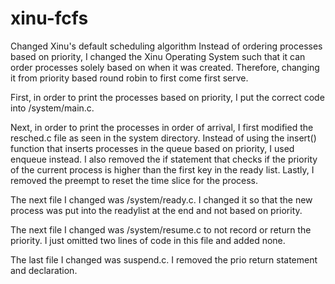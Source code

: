 # xinu-fcfs
Changed Xinu's default scheduling algorithm
Instead of ordering processes based on priority, I changed the Xinu Operating System such that it can order processes solely based on when it was created. Therefore, changing it from priority based round robin to first come first serve. 

First, in order to print the processes based on priority, I put the correct code into /system/main.c.


Next, in order to print the processes in order of arrival, I first modified the resched.c file as seen in the system directory. Instead of using the insert() function that inserts processes in the queue based on priority, I used enqueue instead. I also removed the if statement that checks if the priority of the current process is higher than the first key in the ready list. Lastly, I removed the preempt to reset the time slice for the process. 

The next file I changed was /system/ready.c. I changed it so that the new process was put into the readylist at the end and not based on priority. 


The next file I changed was /system/resume.c to not record or return the priority. I just omitted two lines of code in this file and added none. 

The last file I changed was suspend.c. I removed the prio return statement and declaration.  
